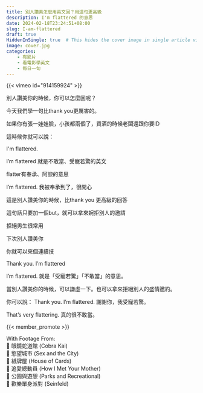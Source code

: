 ```yaml
---
title: 別人讚美怎麼用英文回？用這句更高級
description: I'm flattered 的意思
date: 2024-02-18T23:24:51+08:00
slug: I-am-flattered
draft: true
HiddenInSingle: true  # This hides the cover image in single article view
image: cover.jpg
categories:
    - 有影片
    - 看電影學英文
    - 每日一句
---
```


{{< vimeo id="914159924" >}}


別人讚美你的時候，你可以怎麼回呢？

今天我們學一句比thank you更厲害的。

如果你有張一娃娃臉，小孩都兩個了，買酒的時候老闆還跟你要ID

這時候你就可以說：

I'm flattered. 

I’m flattered 就是不敢當、受寵若驚的英文

flatter有奉承、阿諛的意思

I’m flattered. 我被奉承到了，很開心

這是別人讚美你的時候，比thank you 更高級的回答

這句話只要加一個but，就可以拿來婉拒別人的邀請

拒絕男生很常用

下次別人讚美你

你就可以來個連續技

Thank you. I’m flattered

I’m flattered. 就是「受寵若驚」「不敢當」的意思。

當別人讚美你的時候，可以謙虛一下。也可以拿來拒絕別人的盛情邀約。

你可以說：
Thank you. I’m flattered. 謝謝你，我受寵若驚。

That’s very flattering. 真的很不敢當。


{{< member_promote >}}

With Footage From:  
🎥 眼鏡蛇道館 (Cobra Kai)  
🎥 慾望城市 (Sex and the City)  
🎥 紙牌屋 (House of Cards)  
🎥 追愛總動員 (How I Met Your Mother)  
🎥 公園與遊憩 (Parks and Recreational)  
🎥 歡樂單身派對 (Seinfeld)  


